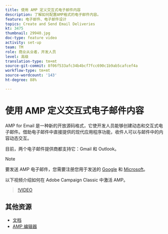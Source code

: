 ```yaml
---
title: 使用 AMP 定义交互式电子邮件内容
description: 了解如何配置AMP格式的电子邮件内容。
feature: 电子邮件、电子邮件设计
topics: Create and Send Email Deliveries
kt: 3475
thumbnail: 29940.jpg
doc-type: feature video
activity: set-up
team: TM
role: 商业从业者，开发人员
level: 高级
translation-type: tm+mt
source-git-commit: 8f06f533afc34b4bcf7fcc690c1b9ab5cafcef4a
workflow-type: tm+mt
source-wordcount: '143'
ht-degree: 88%

---
```



# 使用 AMP 定义交互式电子邮件内容

AMP for Email 是一种新的开放源码格式，它使开发人员能够创建动态和交互式电子邮件。借助电子邮件中直接提供的现代应用程序功能，收件人可以与邮件中的内容动态交互。

目前，两个电子邮件提供商都支持它：Gmail 和 Outlook。

>[!NOTE]
>
>要发送 AMP 电子邮件，您需要注册您用于发送的 [Google](https://developers.google.com/gmail/ampemail/register) 和 [Microsoft](https://docs.microsoft.com/zh-Hans/outlook/amphtml/register-outlook)。

以下视频介绍如何在 Adobe Campaign Classic 中激活 AMP。

>[!VIDEO](https://video.tv.adobe.com/v/29940?quality=12&learn=on)

## 其他资源

* [文档](https://docs.adobe.com/content/help/zh-Hans/campaign-classic/using/sending-messages/sending-emails/defining-the-email-content.html)
* [AMP 编辑器](https://playground.amp.dev/)
